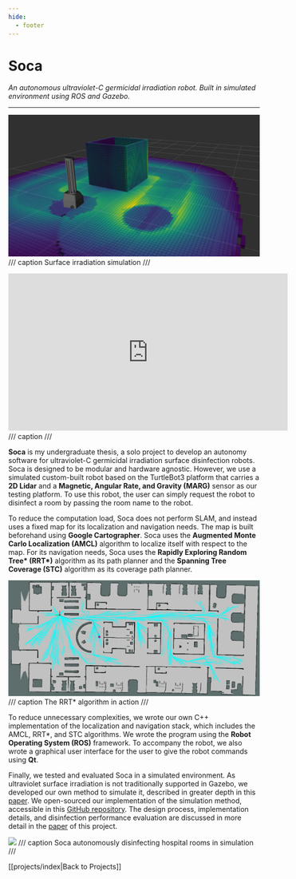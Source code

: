 ```yaml
---
hide:
  - footer
---
```


# Soca

*An autonomous ultraviolet-C germicidal irradiation robot. Built in simulated environment using ROS and Gazebo.*

---

![](../resources/projects/soca/soca.png)
/// caption
Surface irradiation simulation
///

<iframe width="560" height="315" src="https://www.youtube.com/embed/DIwOiWrwsZ8?si=lBd3nLtX9VzA_FrA" title="YouTube video player" frameborder="0" allow="accelerometer; autoplay; clipboard-write; encrypted-media; gyroscope; picture-in-picture; web-share" referrerpolicy="strict-origin-when-cross-origin" allowfullscreen></iframe>
/// caption
///

**Soca** is my undergraduate thesis, a solo project to develop an autonomy software for ultraviolet-C germicidal irradiation surface disinfection robots. Soca is designed to be modular and hardware agnostic. However, we use a simulated custom-built robot based on the TurtleBot3 platform that carries a **2D Lidar** and a **Magnetic, Angular Rate, and Gravity (MARG)** sensor as our testing platform. To use this robot, the user can simply request the robot to disinfect a room by passing the room name to the robot.

To reduce the computation load, Soca does not perform SLAM, and instead uses a fixed map for its localization and navigation needs. The map is built beforehand using **Google Cartographer**. Soca uses the **Augmented Monte Carlo Localization (AMCL)** algorithm to localize itself with respect to the map. For its navigation needs, Soca uses the **Rapidly Exploring Random Tree\* (RRT\*)** algorithm as its path planner and the **Spanning Tree Coverage (STC)** algorithm as its coverage path planner.

![](../resources/projects/soca/rrtstar.png)
/// caption
The RRT* algorithm in action
///

To reduce unnecessary complexities, we wrote our own C++ implementation of the localization and navigation stack, which includes the AMCL, RRT\*, and STC algorithms. We wrote the program using the **Robot Operating System (ROS)** framework. To accompany the robot, we also wrote a graphical user interface for the user to give the robot commands using **Qt**. 

Finally, we tested and evaluated Soca in a simulated environment. As ultraviolet surface irradiation is not traditionally supported in Gazebo, we developed our own method to simulate it, described in greater depth in this <a href="https://ieeexplore.ieee.org/abstract/document/9501868" target="_blank">paper</a>. We open-sourced our implementation of the simulation method, accessible in this <a href="https://github.com/titoirfan/soca_octomap" target="_blank">GitHub repository</a>. The design process, implementation details, and disinfection performance evaluation are discussed in more detail in the <a href="https://ieeexplore.ieee.org/abstract/document/9501737" target="_blank">paper</a> of this project.

![](../resources/projects/soca/gui_demo.gif)
/// caption
Soca autonomously disinfecting hospital rooms in simulation
///

[[projects/index|Back to Projects]]
